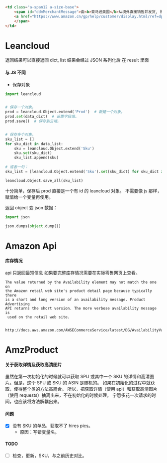 ```html
<td class="a-span12 a-size-base">
    <span id="ddmMerchantMessage">由<b>亚马逊美国</b>从境外直接销售并发货, 购买行为受亚马逊海外购使用条件和美国法律的约束。
    <a href="https://www.amazon.cn/gp/help/customer/display.html/ref=dp_ags_ddm_cou?ie=UTF8&nodeId=201625060" target="_blank">了解更多。</a>
    </span>
</td>
```

Leancloud
=========

返回结果可以直接返回 dict, list
结果会经过 JSON 系列化后 
在 result 里面

#### 与 JS 不同
* 保存对象
```python
import leancloud


# 保存一个对象。
prod = leancloud.Object.extend('Prod')  # 新建一个对象。
prod.set(data_dict)  # 设置字段值。
prod.save()  # 保存到云端。


# 保存多个对象。
sku_list = []
for sku_dict in data_list:
    sku = leancloud.Object.extend('Sku')
    sku.set(sku_dict)
    sku_list.append(sku)
    
# 或者一句：
sku_list = [leancloud.Object.extend('Sku').set(sku_dict) for sku_dict in data_list]

leancloud.Object.save_all(sku_list)

```
十分简单，保存后 prod 直接是一个有 id 的 leancloud 对象。
不需要像 js 那样，赋值给一个变量再使用。

返回 object 变 json 数据：
```python
import json

json.dumps(object.dump())

```


Amazon Api
==========

#### 库存情况
api 只返回最短信息
如果要完整库存情况需要在实际零售网页上查看。

    The value returned by the Availability element may not match the one on 
    the Amazon retail web site's product detail page because typically there 
    is a short and long version of an availability message. Product Advertising 
    API returns the short version. The more verbose availability message is
     used on the retail web site.
     
     http://docs.aws.amazon.com/AWSECommerceService/latest/DG/AvailabilityValues.html
     

AmzProduct
==========
#### 关于获取详情及获取高清图片
虽然在第一次初始化的时候就可以获取 SPU 或其中一个 SKU 的详情和高清图片。但是，这个 SPU 或 SKU 的 ASIN 是随机的。
如果在初始化的过程中就获取，使得整个类的方法高耦合。
所以，把获取详情（使用 api）和获取高清图片（使用 requests）抽离出来，不在初始化的时候处理。
宁愿多花一次请求的时间，也应该将方法解耦出来。

#### 问题
 * [x] 没有 SKU 的单品，获取不了 hires pics。
     * 原因：写错变量名。
 
#### TODO
* [ ] 检查，更新，SKU，与之前历史对比。